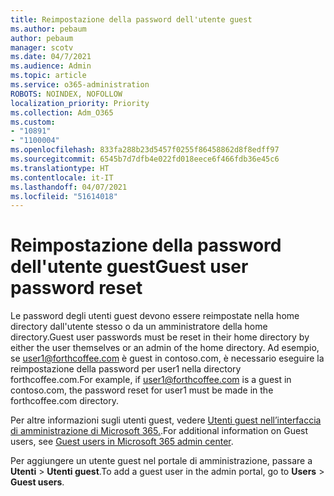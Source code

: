 ```yaml
---
title: Reimpostazione della password dell'utente guest
ms.author: pebaum
author: pebaum
manager: scotv
ms.date: 04/7/2021
ms.audience: Admin
ms.topic: article
ms.service: o365-administration
ROBOTS: NOINDEX, NOFOLLOW
localization_priority: Priority
ms.collection: Adm_O365
ms.custom:
- "10891"
- "1100004"
ms.openlocfilehash: 833fa288b23d5457f0255f86458862d8f8edff97
ms.sourcegitcommit: 6545b7d7dfb4e022fd018eece6f466fdb36e45c6
ms.translationtype: HT
ms.contentlocale: it-IT
ms.lasthandoff: 04/07/2021
ms.locfileid: "51614018"
---
```

# <a name="guest-user-password-reset"></a><span data-ttu-id="8ac5f-102">Reimpostazione della password dell'utente guest</span><span class="sxs-lookup"><span data-stu-id="8ac5f-102">Guest user password reset</span></span>

<span data-ttu-id="8ac5f-103">Le password degli utenti guest devono essere reimpostate nella home directory dall'utente stesso o da un amministratore della home directory.</span><span class="sxs-lookup"><span data-stu-id="8ac5f-103">Guest user passwords must be reset in their home directory by either the user themselves or an admin of the home directory.</span></span> <span data-ttu-id="8ac5f-104">Ad esempio, se user1@forthcoffee.com è guest in contoso.com, è necessario eseguire la reimpostazione della password per user1 nella directory forthcoffee.com.</span><span class="sxs-lookup"><span data-stu-id="8ac5f-104">For example, if user1@forthcoffee.com is a guest in contoso.com, the password reset for user1 must be made in the forthcoffee.com directory.</span></span>

<span data-ttu-id="8ac5f-105">Per altre informazioni sugli utenti guest, vedere [Utenti guest nell’interfaccia di amministrazione di Microsoft 365.](https://docs.microsoft.com/microsoft-365/admin/add-users/about-guest-users).</span><span class="sxs-lookup"><span data-stu-id="8ac5f-105">For additional information on Guest users, see [Guest users in Microsoft 365 admin center](https://docs.microsoft.com/microsoft-365/admin/add-users/about-guest-users).</span></span>

<span data-ttu-id="8ac5f-106">Per aggiungere un utente guest nel portale di amministrazione, passare a **Utenti** > **Utenti guest**.</span><span class="sxs-lookup"><span data-stu-id="8ac5f-106">To add a guest user in the admin portal, go to **Users** > **Guest users**.</span></span>